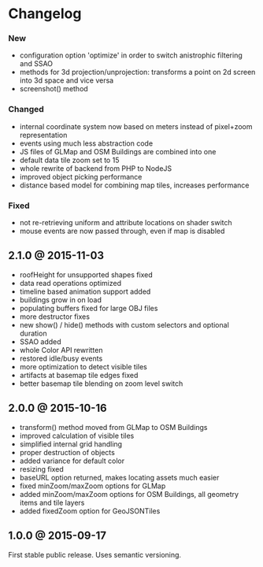 
# Changelog

### New

- configuration option 'optimize' in order to switch anistrophic filtering and SSAO
- methods for 3d projection/unprojection: transforms a point on 2d screen into 3d space and vice versa
- screenshot() method

### Changed

- internal coordinate system now based on meters instead of pixel+zoom representation
- events using much less abstraction code
- JS files of GLMap and OSM Buildings are combined into one
- default data tile zoom set to 15
- whole rewrite of backend from PHP to NodeJS
- improved object picking performance
- distance based model for combining map tiles, increases performance

### Fixed

- not re-retrieving uniform and attribute locations on shader switch
- mouse events are now passed through, even if map is disabled


## 2.1.0 @ 2015-11-03

- roofHeight for unsupported shapes fixed
- data read operations optimized
- timeline based animation support added
- buildings grow in on load
- populating buffers fixed for large OBJ files
- more destructor fixes
- new show() / hide() methods with custom selectors and optional duration
- SSAO added
- whole Color API rewritten
- restored idle/busy events
- more optimization to detect visible tiles
- artifacts at basemap tile edges fixed
- better basemap tile blending on zoom level switch 


## 2.0.0 @ 2015-10-16

- transform() method moved from GLMap to OSM Buildings
- improved calculation of visible tiles
- simplified internal grid handling
- proper destruction of objects
- added variance for default color
- resizing fixed
- baseURL option returned, makes locating assets much easier 
- fixed minZoom/maxZoom options for GLMap
- added minZoom/maxZoom options for OSM Buildings, all geometry items and tile layers
- added fixedZoom option for GeoJSONTiles

## 1.0.0 @ 2015-09-17

First stable public release.
Uses semantic versioning.
